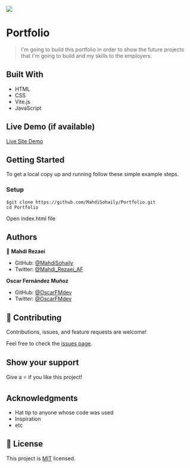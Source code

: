 ![](https://img.shields.io/badge/Microverse-blueviolet)

# Portfolio

> I'm going to build this portfolio in order to show the future projects that I'm going to build 
and my skills to the employers.


## Built With

- HTML
- CSS
- Vite.js
- JavaScript

## Live Demo (if available)

[Live Site Demo](https://mahdisohaily.github.io/Portfolio/)


## Getting Started


To get a local copy up and running follow these simple example steps.

### Setup
```
$git clone https://github.com/MahdiSohaily/Portfolio.git
cd Portfolio
```
Open index.html file



## Authors

👤 **Mahdi Rezaei**

- GitHub: [@MahdiSohaily](https://github.com/MahdiSohaily)
- Twitter: [@Mahdi_Rezaei_AF](https://twitter.com/Mahdi_Rezaei_AF)

 **Oscar Fernández Muñoz**

- GitHub: [@OscarFMdev](https://github.com/OscarFMdev)
- Twitter: [@OscarFMdev](https://twitter.com/OscarFMdev)
## 🤝 Contributing

Contributions, issues, and feature requests are welcome!

Feel free to check the [issues page](../../issues/).

## Show your support

Give a ⭐️ if you like this project!

## Acknowledgments

- Hat tip to anyone whose code was used
- Inspiration
- etc

## 📝 License

This project is [MIT](./LICENSE) licensed.
